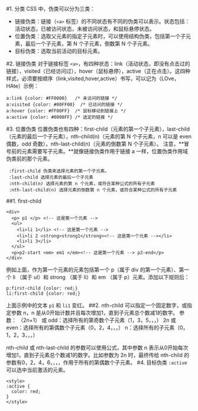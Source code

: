 #1. 分类
CSS 中，伪类可以分为三类：

 - 链接伪类：链接（`<a>` 标签）的不同状态有不同的伪类可以表示。状态包括：活动状态，已被访问状态，未被访问状态，和鼠标悬停状态。
 - 位置伪类：选取父元素的指定子元素时，可以使用结构伪类，包括第一个子元素，最后一个子元素，第 N 个子元素，倒数第 N 个子元素。
 - 目标伪类：选取当前活动的目标元素。

#2. 链接伪类
对于链接标签 `<a>`，有四种状态：link（活动状态，即没有点击过的链接），visited（已经访问过），hover（鼠标悬停），active（正在点击）。这四种样式，必须要按顺序（link,visited,hover,active）书写，可以记为（LOve，HAte）示例：
```
a:link {color: #FF0000}   /* 未访问的链接 */
a:visited {color: #00FF00}  /* 已访问的链接 */
a:hover {color: #FF00FF}  /* 鼠标移动到链接上 */
a:active {color: #0000FF} /* 选定的链接 */
```
#3. 位置伪类
位置伪类也有四种：first-child（元素的第一个子元素），last-child（元素的最后一个子元素），nth-child(n)（元素的第 N 个子元素，n 可以是 even 偶数，odd 奇数），nth-last-child(n)（元素的倒数第 N 个子元素）。
注意，**冒号前的元素需要写子元素。**就像链接伪类作用于链接 a 一样，位置伪类作用域伪类前的那个元素。
```
 :first-child 伪类来选择元素的第一个子元素。
 :last-child 选择元素的最后一个子元素
 :nth-child(n) 选择元素的第 n 个元素，或符合某种公式的所有子元素
 :nth-last-child(n) 选择元素的倒数第 n 个元素，或符合某种公式的所有子元素
```
##1. first-child
```
<div>
  <p> p1 </p> <!-- 这是第一个元素 -->
  <ul>
    <li>li 1</li> <!-- 这是第一个元素 -->
    <li>li 2 <strong>strong1</strong><!-- 这是第一个元素 --></li>
    <li>li 3</li>
  </ul>
  <p>p2-start <em> em1 </em><!-- 这是第一个元素 --> p2-end</p>
</div>
```
例如上面，作为第一个元素的元素包括第一个 p（属于 div 的第一个元素）、第一个 li （属于 ul）和 strong （属于 li）和 em （属于 p）元素。添加以下规则后：
```
p:first-child {color: red;}
li:first-child {color: red;}
```
上面示例中的文本 `p1` 和 `li1` 变红。
##2. nth-child
可以指定一个固定数字，或指定参数 n，n 是从0开始计数并且每次增加1，直到子元素总个数减1的数字。
参数：
（2n+1） 或 odd：选择所有的第奇数个子元素（1，3，5，，，）
2n 或 even：选择所有的第偶数个子元素（0，2，4，，，）
n：选择所有的子元素（0，1，2，3，，，）

nth-child 或 nth-last-child 的参数可以使用公式，其中参数 n 表示从0开始每次增加1，直到子元素总个数减1的数字。比如参数为 2n 时，最终传给 nth-child 的参数有0，2，4，6，，，，作用于所有的第偶数个子元素。
#4. 目标伪类
`:active` 可以选中当前激活的元素。
```
<style>
:active {
  color: red;
}
</style>
```